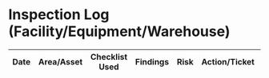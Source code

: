 # Inspection Log (Facility/Equipment/Warehouse)
| Date | Area/Asset | Checklist Used | Findings | Risk | Action/Ticket | Owner | Due |
|------|------------|----------------|---------|------|---------------|-------|-----|
